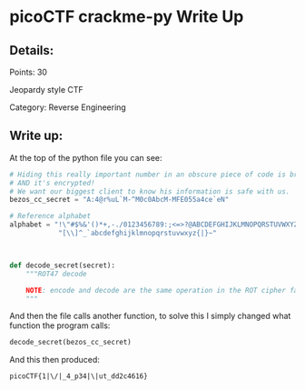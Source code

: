 # picoCTF crackme-py Write Up

## Details:
Points: 30

Jeopardy style CTF

Category: Reverse Engineering


## Write up:

At the top of the python file you can see:

```python
# Hiding this really important number in an obscure piece of code is brilliant!
# AND it's encrypted!
# We want our biggest client to know his information is safe with us.
bezos_cc_secret = "A:4@r%uL`M-^M0c0AbcM-MFE055a4ce`eN"

# Reference alphabet
alphabet = "!\"#$%&'()*+,-./0123456789:;<=>?@ABCDEFGHIJKLMNOPQRSTUVWXYZ"+ \
            "[\\]^_`abcdefghijklmnopqrstuvwxyz{|}~"



def decode_secret(secret):
    """ROT47 decode

    NOTE: encode and decode are the same operation in the ROT cipher family.
    """
```

And then the file calls another function, to solve this I simply changed what function the program calls:

```python
decode_secret(bezos_cc_secret)
```

And this then produced:

```
picoCTF{1|\/|_4_p34|\|ut_dd2c4616}
```